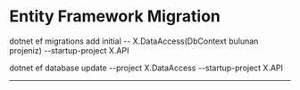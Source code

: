 # Entity Framework Migration

dotnet ef migrations add initial -- X.DataAccess(DbContext bulunan projeniz) --startup-project X.API

dotnet ef database update --project X.DataAccess --startup-project X.API

************************************************************************
